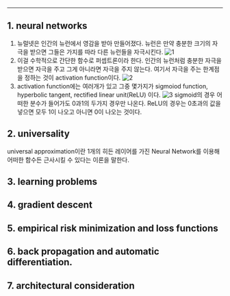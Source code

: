 
___
## 1. neural networks
1) 뉴럴넷은 인간의 뉴런에서 영감을 받아 만들어졌다. 뉴런은 만약 충분한 크기의 자극을 받으면 그들은 가지를 따라 다른 뉴런들을 자극시킨다. 
![1](https://user-images.githubusercontent.com/63699718/118811382-e7bfe080-b8e7-11eb-96da-595bf6a08a6f.PNG)
2)  이걸 수학적으로 간단한 함수로 퍼셉트론이라 한다. 인간의 뉴런처럼 충분한 자극을 받으면 자극을 주고 그게 아니라면 자극을 주지 않는다. 여기서 자극을 주는 한계점을 정하는 것이 activation function이다. 
![2](https://user-images.githubusercontent.com/63699718/118811659-39686b00-b8e8-11eb-96f3-61aa65365f06.PNG)
3) activation function에는 여러개가 있고 그중 몇가지가 sigmoiod function, hyperbolic tangent, rectified linear unit(ReLU) 이다.
![3](https://user-images.githubusercontent.com/63699718/118837696-0c27b700-b900-11eb-9d3c-5e141796f5c7.PNG)
sigmoid의 경우 어떠한 분수가 들어가도 0과1의 두가지 경우만 나온다. ReLU의 경우는 0초과의 값을 넣으면 모두 1이 나오고 아니면 0이 나오는 것이다.
## 2. universality
universal approximation이란 1개의 히든 레이어를 가진 Neural Network를 이용해 어떠한 함수든 근사시킬 수 있다는 이론을 말한다.
## 3. learning problems
## 4. gradient descent
## 5. empirical risk minimization and loss functions
## 6. back propagation and automatic differentiation.
## 7. architectural consideration
